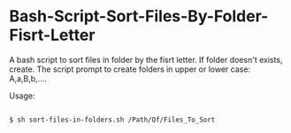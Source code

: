 # Bash-Script-Sort-Files-By-Folder-Fisrt-Letter
A bash script to sort files in folder by the fisrt letter. If folder doesn't exists, create.
The script prompt to create folders in upper or lower case: A,a,B,b,....

Usage:

```bash

$ sh sort-files-in-folders.sh /Path/Of/Files_To_Sort

```
